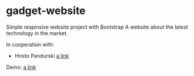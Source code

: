 # gadget-website
Simple respinsive website project with Bootstrap
A website about the latest technology in the market.

In cooperation with:
* Hristo Pandurski
[a link](https://github.com/hristopandurski/)

Demo:
[a link](https://gadget-website-3197c.firebaseapp.com)
